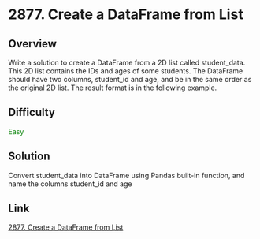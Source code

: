 # 2877. Create a DataFrame from List
## Overview
Write a solution to create a DataFrame from a 2D list called student_data. This 2D list contains the IDs and ages of some students.
The DataFrame should have two columns, student_id and age, and be in the same order as the original 2D list.
The result format is in the following example.

## Difficulty 
<p style="color:green;">Easy</p>

## Solution
Convert student_data into DataFrame using Pandas built-in function, and name the columns student_id and age

## Link
[2877. Create a DataFrame from List](https://leetcode.com/problems/create-a-dataframe-from-list/description/?envType=study-plan-v2&envId=introduction-to-pandas&lang=pythondata)